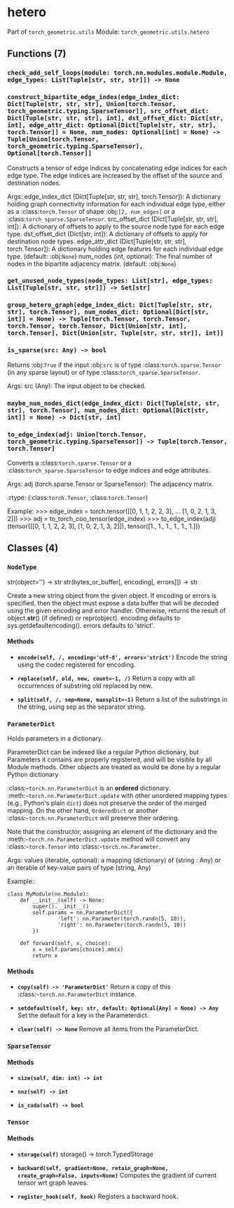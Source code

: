# hetero

Part of `torch_geometric.utils`
Module: `torch_geometric.utils.hetero`

## Functions (7)

### `check_add_self_loops(module: torch.nn.modules.module.Module, edge_types: List[Tuple[str, str, str]]) -> None`

### `construct_bipartite_edge_index(edge_index_dict: Dict[Tuple[str, str, str], Union[torch.Tensor, torch_geometric.typing.SparseTensor]], src_offset_dict: Dict[Tuple[str, str, str], int], dst_offset_dict: Dict[str, int], edge_attr_dict: Optional[Dict[Tuple[str, str, str], torch.Tensor]] = None, num_nodes: Optional[int] = None) -> Tuple[Union[torch.Tensor, torch_geometric.typing.SparseTensor], Optional[torch.Tensor]]`

Constructs a tensor of edge indices by concatenating edge indices
for each edge type. The edge indices are increased by the offset of the
source and destination nodes.

Args:
    edge_index_dict (Dict[Tuple[str, str, str], torch.Tensor]): A
        dictionary holding graph connectivity information for each
        individual edge type, either as a :class:`torch.Tensor` of
        shape :obj:`[2, num_edges]` or a
        :class:`torch_sparse.SparseTensor`.
    src_offset_dict (Dict[Tuple[str, str, str], int]): A dictionary of
        offsets to apply to the source node type for each edge type.
    dst_offset_dict (Dict[str, int]): A dictionary of offsets to apply for
        destination node types.
    edge_attr_dict (Dict[Tuple[str, str, str], torch.Tensor]): A
        dictionary holding edge features for each individual edge type.
        (default: :obj:`None`)
    num_nodes (int, optional): The final number of nodes in the bipartite
        adjacency matrix. (default: :obj:`None`)

### `get_unused_node_types(node_types: List[str], edge_types: List[Tuple[str, str, str]]) -> Set[str]`

### `group_hetero_graph(edge_index_dict: Dict[Tuple[str, str, str], torch.Tensor], num_nodes_dict: Optional[Dict[str, int]] = None) -> Tuple[torch.Tensor, torch.Tensor, torch.Tensor, torch.Tensor, Dict[Union[str, int], torch.Tensor], Dict[Union[str, Tuple[str, str, str]], int]]`

### `is_sparse(src: Any) -> bool`

Returns :obj:`True` if the input :obj:`src` is of type
:class:`torch.sparse.Tensor` (in any sparse layout) or of type
:class:`torch_sparse.SparseTensor`.

Args:
    src (Any): The input object to be checked.

### `maybe_num_nodes_dict(edge_index_dict: Dict[Tuple[str, str, str], torch.Tensor], num_nodes_dict: Optional[Dict[str, int]] = None) -> Dict[str, int]`

### `to_edge_index(adj: Union[torch.Tensor, torch_geometric.typing.SparseTensor]) -> Tuple[torch.Tensor, torch.Tensor]`

Converts a :class:`torch.sparse.Tensor` or a
:class:`torch_sparse.SparseTensor` to edge indices and edge attributes.

Args:
    adj (torch.sparse.Tensor or SparseTensor): The adjacency matrix.

:rtype: (:class:`torch.Tensor`, :class:`torch.Tensor`)

Example:
    >>> edge_index = torch.tensor([[0, 1, 1, 2, 2, 3],
    ...                            [1, 0, 2, 1, 3, 2]])
    >>> adj = to_torch_coo_tensor(edge_index)
    >>> to_edge_index(adj)
    (tensor([[0, 1, 1, 2, 2, 3],
            [1, 0, 2, 1, 3, 2]]),
    tensor([1., 1., 1., 1., 1., 1.]))

## Classes (4)

### `NodeType`

str(object='') -> str
str(bytes_or_buffer[, encoding[, errors]]) -> str

Create a new string object from the given object. If encoding or
errors is specified, then the object must expose a data buffer
that will be decoded using the given encoding and error handler.
Otherwise, returns the result of object.__str__() (if defined)
or repr(object).
encoding defaults to sys.getdefaultencoding().
errors defaults to 'strict'.

#### Methods

- **`encode(self, /, encoding='utf-8', errors='strict')`**
  Encode the string using the codec registered for encoding.

- **`replace(self, old, new, count=-1, /)`**
  Return a copy with all occurrences of substring old replaced by new.

- **`split(self, /, sep=None, maxsplit=-1)`**
  Return a list of the substrings in the string, using sep as the separator string.

### `ParameterDict`

Holds parameters in a dictionary.

ParameterDict can be indexed like a regular Python dictionary, but Parameters it
contains are properly registered, and will be visible by all Module methods.
Other objects are treated as would be done by a regular Python dictionary

:class:`~torch.nn.ParameterDict` is an **ordered** dictionary.
:meth:`~torch.nn.ParameterDict.update` with other unordered mapping
types (e.g., Python's plain ``dict``) does not preserve the order of the
merged mapping. On the other hand, ``OrderedDict`` or another :class:`~torch.nn.ParameterDict`
will preserve their ordering.

Note that the constructor, assigning an element of the dictionary and the
:meth:`~torch.nn.ParameterDict.update` method will convert any :class:`~torch.Tensor` into
:class:`~torch.nn.Parameter`.

Args:
    values (iterable, optional): a mapping (dictionary) of
        (string : Any) or an iterable of key-value pairs
        of type (string, Any)

Example::

    class MyModule(nn.Module):
        def __init__(self) -> None:
            super().__init__()
            self.params = nn.ParameterDict({
                    'left': nn.Parameter(torch.randn(5, 10)),
                    'right': nn.Parameter(torch.randn(5, 10))
            })

        def forward(self, x, choice):
            x = self.params[choice].mm(x)
            return x

#### Methods

- **`copy(self) -> 'ParameterDict'`**
  Return a copy of this :class:`~torch.nn.ParameterDict` instance.

- **`setdefault(self, key: str, default: Optional[Any] = None) -> Any`**
  Set the default for a key in the Parameterdict.

- **`clear(self) -> None`**
  Remove all items from the ParameterDict.

### `SparseTensor`

#### Methods

- **`size(self, dim: int) -> int`**

- **`nnz(self) -> int`**

- **`is_cuda(self) -> bool`**

### `Tensor`

#### Methods

- **`storage(self)`**
  storage() -> torch.TypedStorage

- **`backward(self, gradient=None, retain_graph=None, create_graph=False, inputs=None)`**
  Computes the gradient of current tensor wrt graph leaves.

- **`register_hook(self, hook)`**
  Registers a backward hook.
